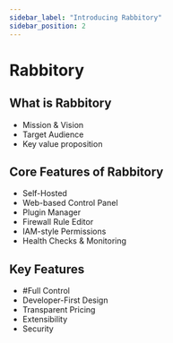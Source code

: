 ```yaml
---
sidebar_label: "Introducing Rabbitory"
sidebar_position: 2
---
```


# Rabbitory

## What is Rabbitory

- Mission & Vision
- Target Audience
- Key value proposition

## Core Features of Rabbitory

- Self-Hosted
- Web-based Control Panel
- Plugin Manager
- Firewall Rule Editor
- IAM-style Permissions
- Health Checks & Monitoring

## Key Features

- #Full Control
- Developer-First Design
- Transparent Pricing
- Extensibility
- Security
